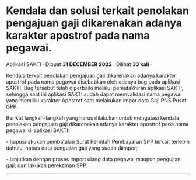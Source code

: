 Kendala dan solusi terkait penolakan pengajuan gaji dikarenakan adanya karakter apostrof pada nama pegawai.
===========================================================================================================

Aplikasi SAKTI · Dibuat **31 DECEMBER 2022** · Dilihat **33 kali** ·

Kendala terkait penolakan pengajuan gaji dikarenakan adanya karakter apostrof pada nama pegawai disebabkan oleh adanya bug pada aplikasi SAKTI. Bug tersebut telah diperbaiki melalui pemutakhiran aplikasi SAKTI, sehingga saat ini aplikasi SAKTI sudah dapat memvalidasi nama pegawai yang memiliki karakter Apostrof saat melakukan impor data Gaji PNS Pusat GPP.  

Berikut langkah-langkah yang harus dilakukan untuk mengatasi kendala penolakan pengajuan gaji dikarenakan adanya karakter apostrof pada nama pegawai di aplikasi SAKTI: 

\- hapus/lakukan pembatalan Surat Perintah Pembayaran SPP terkait terlebih dahulu, hapus data pengujian gaji yang sudah diimpor;

\- lanjutkan dengan proses import ulang data pegawai maupun pengujian gaji; dan lakukan perekaman SPP.

  
  
  

* * *